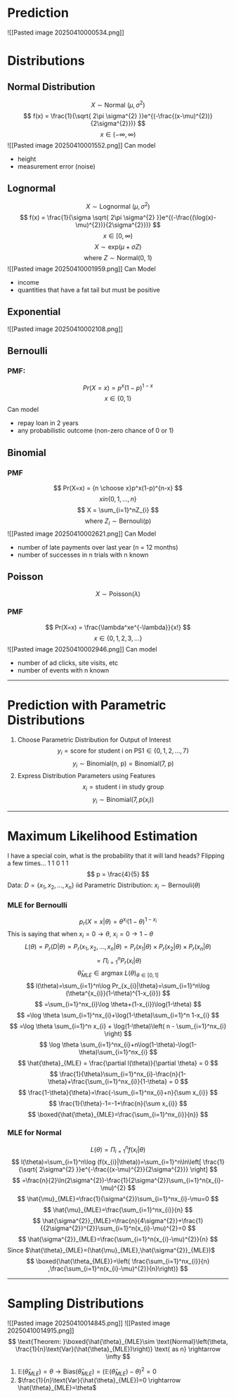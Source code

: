 # Prediction

![[Pasted image 20250410000534.png]]

# Distributions

## Normal Distribution
$$
X \sim \text{Normal } (\mu, \sigma^{2})
$$
$$
f(x) = \frac{1}{\sqrt{ 2\pi \sigma^{2} }}e^{(-\frac{(x-\mu)^{2})}{2\sigma^{2}})}
$$
$$
x \in(-\infty, \infty)
$$
![[Pasted image 20250410001552.png]]
Can model 
- height
- measurement error (noise)
## Lognormal 
$$
X \sim \text{Lognormal } (\mu, \sigma^{2})
$$
$$
f(x) = \frac{1}{\sigma \sqrt{ 2\pi \sigma^{2} }}e^{(-\frac{(\log(x)-\mu)^{2})}{2\sigma^{2}})}
$$
$$
x \in [0, \infty)
$$
$$
X \sim \text{exp}(\mu+\sigma Z)
$$
$$
\text{where } Z\sim \text{Normal(0, 1)}
$$
![[Pasted image 20250410001959.png]]
Can Model
- income
- quantities that have a fat tail but must be positive

## Exponential
![[Pasted image 20250410002108.png]]

## Bernoulli
### PMF:
$$
Pr(X=x)=p^x(1-p)^{1-x}
$$
$$
x \in \{0, 1\}
$$
Can model
- repay loan in 2 years
- any probabilistic outcome (non-zero chance of 0 or 1)
## Binomial
### PMF
$$
Pr(X=x) = {n \choose x}p^x(1-p)^{n-x}
$$
$$
x in \{0, 1, \dots ,n\}
$$
$$
X = \sum_{i=1}^nZ_{i}
$$
$$
\text{where } Z_{i} \sim \text{Bernouli(p)} 
$$
![[Pasted image 20250410002621.png]]
Can Model
- number of late payments over last year (n = 12 months)
- number of successes in n trials with n known

## Poisson
$$
X \sim \text{Poisson}(\lambda)
$$
### PMF
$$
Pr(X=x) = \frac{\lambda^xe^{-\lambda}}{x!}
$$
$$
x \in \{0, 1, 2, 3, \dots\}
$$
![[Pasted image 20250410002946.png]]
Can model
- number of ad clicks, site visits, etc
- number of events with n known
- - - 
# Prediction with Parametric Distributions
1. Choose Parametric Distribution for Output of Interest
$$
y_{i} = \text{score for student i on PS1} \in\{0, 1,2,\dots,7\}
$$
$$
y_{i} \sim \text{Binomial(n, p)}=\text{Binomial(7, p)}
$$
2. Express Distribution Parameters using Features
$$
x_{i}=\text{student i in study group} 
$$
$$
y_{i} \sim \text{Binomial}(7, p(x_{i}))
$$

- - - 
# Maximum Likelihood Estimation
I have a special coin, what is the probability that it will land heads?
Flipping a few times...
1 1 0 1 1
$$
p = \frac{4}{5}
$$
Data: $D=\{x_{1}, x_{2}, \dots,x_{n}\}$ iid
Parametric Distribution: $x_{i} \sim \text{Bernouli}(\theta)$
### MLE for Bernoulli
$$
p_{r}(X=x|\theta)=\theta^{x_{i}}(1-\theta)^{1-x_{i}}
$$
This is saying that when $x_{i}=0 \rightarrow \theta$,  $x_{i}=0 \rightarrow 1-\theta$
$$
L(\theta)=P_{r}(D|\theta)=P_{r}(x_{1},x_{2},\dots,x_{n}|\theta)=P_{r}(x_{1}|\theta)\times P_{r}(x_{2}|\theta)\times P_{r}(x_{n}|\theta)
$$
$$
= \Pi_{i=1}^nP_{r}(x_{i}|\theta)
$$
$$
\hat{\theta}_{MLE} \in {\text{argmax }L(\theta)}_{\theta \in[0, 1]}
$$
$$
l(\theta)=\sum_{i=1}^n\log Pr_{x_{i}|\theta}=\sum_{i=1}^n\log (\theta^{x_{i}}(1-\theta)^{1-x_{i}})
$$
$$
=\sum_{i=1}^nx_{i}\log \theta+(1-x_{i})\log(1-\theta)
$$
$$
=\log \theta \sum_{i=1}^nx_{i}+\log(1-\theta)\sum_{i=1}^n 1-x_{i}
$$
$$
=\log \theta \sum_{i=1}^n x_{i} + \log(1-\theta)\left( n - \sum_{i=1}^nx_{i} \right)
$$
$$
\log \theta \sum_{i=1}^nx_{i}+n\log(1-\theta)-\log(1-\theta)\sum_{i=1}^nx_{i}
$$
$$
\hat{\theta}_{MLE} = \frac{\partial l(\theta)}{\partial \theta} = 0
$$
$$
\frac{1}{\theta}\sum_{i=1}^nx_{i}-\frac{n}{1-\theta}+\frac{\sum_{i=1}^nx_{i}}{1-\theta} = 0
$$
$$
\frac{1-\theta}{\theta}=\frac{-\sum_{i=1}^nx_{i}+n}{\sum x_{i}}
$$
$$
\frac{1}{\theta}-1=-1+\frac{n}{\sum x_{i}}
$$
$$
\boxed{\hat{\theta}_{MLE}=\frac{\sum_{i=1}^nx_{i}}{n}}
$$
### MLE for Normal
$$
L(\theta)=\Pi_{i=1}^nf(x_{i}|\theta)
$$
$$
l(\theta)=\sum_{i=1}^n\log (f(x_{i}|\theta))=\sum_{i=1}^n\ln\left[ \frac{1}{\sqrt{ 2\sigma^{2} }}e^{-\frac{(x-\mu)^{2}}{2\sigma^{2}}} \right]
$$
$$
=\frac{n}{2}\ln(2\sigma^{2})-\frac{1}{2\sigma^{2}}\sum_{i=1}^n(x_{i}-\mu)^{2}
$$
$$
\hat{\mu}_{MLE}=\frac{1}{\sigma^{2}}\sum_{i=1}^nx_{i}-\mu=0
$$
$$
\hat{\mu}_{MLE}=\frac{\sum_{i=1}^nx_{i}}{n}
$$
$$
\hat{\sigma^{2}}_{MLE}=\frac{n}{4\sigma^{2}}+\frac{1}{{2\sigma^{2}}^{2}}\sum_{i=1}^n(x_{i}-\mu)^{2}=0
$$
$$
\hat{\sigma^{2}}_{MLE}=\frac{\sum_{i=1}^n(x_{i}-\mu)^{2}}{n}
$$
Since $\hat{\theta}_{MLE}=(\hat{\mu}_{MLE},\hat{\sigma^{2}}_{MLE})$
$$
\boxed{\hat{\theta_{MLE}}=\left( \frac{\sum_{i=1}^nx_{i}}{n} ,\frac{\sum_{i=1}^n(x_{i}-\mu)^{2}}{n}\right)}
$$


- - - 
# Sampling Distributions
![[Pasted image 20250410014845.png]]
![[Pasted image 20250410014915.png]]
$$
\text{Theorem: }\boxed{\hat{\theta}_{MLE}\sim \text{Normal}\left(\theta, \frac{1}{n}\text{Var}(\hat{\theta}_{MLE})\right)} \text{ as n} \rightarrow \infty
$$
1. $\mathbb{E}(\hat{\theta}_{MLE})=\theta \rightarrow \text{Bias}(\hat{\theta}_{MLE})=(\mathbb{E}(\hat{\theta}_{MLE})-\theta)^{2}=0$
2. $\frac{1}{n}\text{Var}(\hat{\theta}_{MLE})=0 \rightarrow \hat{\theta}_{MLE}=\theta$

